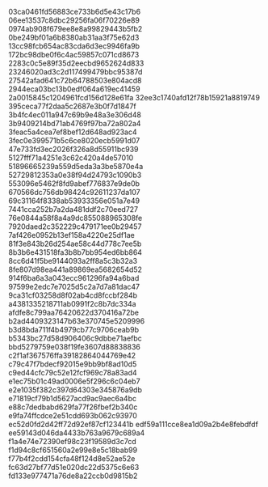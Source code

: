03ca0461fd56883ce733b6d5e43c17b6
06ee13537c8dbc29256fa06f70226e89
0974ab908f679ee8e8a99829443b5fb2
0be249bf01a6b8380ab31aa3f75e62d3
13cc98fcb654ac83cda6d3ec9946fa9b
172bc98dbe0f6c4ac59857c071cd8673
2283c0c5e89f35d2eecbd9652624d833
23246020ad3c2d117499479bbc95387d
27542afad641c72b64788503e804acd8
2944eca03bc13b0edf064a619ec41459
2a0015845c1204961fcd156d128e61fa
32ee3c1740afd12f78b15921a8819749
395ceca77f2daa5c2687e3b0f7d1847f
3b4fc4ec011a947c69b9e48a3e306d48
3b9409214bd71ab4769f97ba72a802a4
3feac5a4cea7ef8bef12d648ad923ac4
3fec0e399571b5c6ce8020ecb5991d07
47e733fd3ec2026f326a8d55911bc939
5127fff71a4251e3c62c420a4de57010
51896665239a559d5eda3a3be5870e4a
52729812353a0e38f94d24793c1090b3
553096e5462f8fd9abef776837e9de0b
670566dc756db98424c92611237da107
69c31164f8338ab53933356e051a7e49
7441cca252b7a2da481ddf2c70eed727
76e0844a58f8a4a9dc855088965308fe
7920daed2c352229c479171ee0b29457
7af426e0952b13ef158a4220e25df1ae
81f3e843b26d254ae58c44d778c7ee5b
8b3b6e431518fa3b8b7bb954ed6bb864
8cc6d41f5be9144093a2ff8a5c3b32a3
8fe807d98ea441a89869ea5682654d52
914f6ba6a3a043ecc961296fa94a6bad
97599e2edc7e7025d5c2a7d7a81dac47
9ca31cf03258d8f02ab4cd8fccbf284b
a4381335218711ab0991f2c8b7dc334a
afdfe8c799aa76420622d370416a72be
b2ad4409323147b63e370745e5209996
b3d8bda711f4b4979cb77c9706ceab9b
b5343bc27d58d906406c9dbbe71aefbc
bbd5279759e038f19fe3607d88838836
c2f1af367576ffa39182864044769e42
c79c47f7bdecf92015e9bb9bf8ad10d5
c9ed44cfc79c52e12fcf969c78a83ad4
e1ec75b01c49ad0006e5f296c6c04eb7
e2e1035f382c397d64303e345876a9db
e71819cf79b1d5627acd9ac9aec6a4bc
e88c7dedbabd629fa77f26fbef2b340c
e9fa74ffcdce2e51cdd693b062c93970
ec52d0fd2d42ff72d92ef87cf123441b
edf59a111cce8ea1d09a2b4e8febdfdf
ee59143d046da4433b763a9679c689a4
f1a4e74e72390ef98c23f19589d3c7cd
f1d94c8cf651560a2e99e8e5c18bab99
f77b4f2cdd154cfa48f124d8e52ae52e
fc63d27bf77d51e020dc22d5375c6e63
fd133e977471a76de8a22ccb0d9815b2
